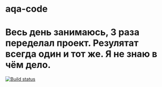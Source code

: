 # aqa-code
# Весь день занимаюсь, 3 раза переделал проект. Резулятат всегда один и тот же. Я не знаю в чём дело.

[![Build status](https://ci.appveyor.com/api/projects/status/iov7e6dn4qaealsw?svg=true)](https://ci.appveyor.com/project/DinoBambinio/aqa-code-kgr6h)
